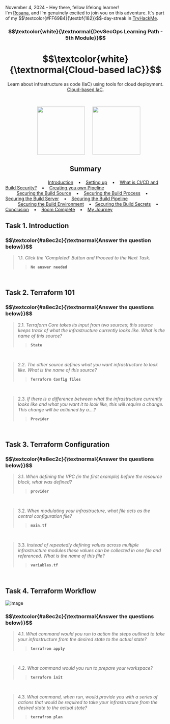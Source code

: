 <p align="left">November 4, 2024 - Hey there, fellow lifelong learner!<br>
I´m <a href="https://www.linkedin.com/in/rosanafssantos/">Rosana</a>, and I’m genuinely excited to join you on this adventure. It´s part of my $$\textcolor{#FF69B4}{\textbf{182}}$$-day-streak in  <a href="https://tryhackme.com/r/p/Rosana">TryHackMe</a>.</p>

<h3 align="center"> $$\textcolor{white}{\textnormal{DevSecOps Learning Path - 5th Module}}$$ </h3>
<h1 align="center"> $$\textcolor{white}{\textnormal{Cloud-based IaC}}$$ </h1>
<p align="center">Learn about infrastructure as code (IaC) using tools for cloud deployment. <a href="https://tryhackme.com/r/room/cloudbasediac">Cloud-based IaC</a>.</p><br>
<p align="center">
  <img height="150px" hspace="20" src="https://github.com/user-attachments/assets/9aa1cd98-7f0b-4d1c-948a-c42a36555659">
  <img height="150px" src="https://github.com/user-attachments/assets/5bbdfcf3-c61c-41da-9a8e-431a2826c022">
</p>

<h2><p align="center">Summary<a id='0'></a></h2>

&nbsp;&nbsp;&nbsp;&nbsp;&nbsp;&nbsp;&nbsp;&nbsp;&nbsp;&nbsp;&nbsp;&nbsp;&nbsp;&nbsp;&nbsp;&nbsp;&nbsp;&nbsp;&nbsp;&nbsp;&nbsp;&nbsp;&nbsp;&nbsp;&nbsp;&nbsp;&nbsp;&nbsp;&nbsp;&nbsp;&nbsp;&nbsp;&nbsp; [Introduction](#1) &nbsp;&nbsp;&nbsp;▪️&nbsp;&nbsp;&nbsp; [Setting up](#2) &nbsp;&nbsp;&nbsp;▪️&nbsp;&nbsp;&nbsp; [What is CI/CD and Build Security?](#3)  &nbsp;&nbsp;&nbsp;▪️&nbsp;&nbsp;&nbsp; [Creating you own Pipeline](#4)&nbsp;&nbsp;&nbsp;&nbsp;&nbsp;&nbsp;&nbsp;&nbsp;&nbsp;&nbsp;&nbsp;&nbsp;&nbsp;&nbsp;&nbsp;&nbsp;&nbsp;<br>
&nbsp;&nbsp;&nbsp;&nbsp;&nbsp;&nbsp;&nbsp;&nbsp; [Securing the Build Source](#5) &nbsp;&nbsp;&nbsp;▪️&nbsp;&nbsp;&nbsp; [Securing the Build Process](#6) &nbsp;&nbsp;&nbsp;▪️&nbsp;&nbsp;&nbsp; [Securing the Build Server](#7)  &nbsp;&nbsp;&nbsp;▪️&nbsp;&nbsp;&nbsp;  [Securing the Build Pipeline](#8) <br>
&nbsp;&nbsp;&nbsp;&nbsp;&nbsp;&nbsp;&nbsp;&nbsp;&nbsp; [Securing the Build Environment](#9) &nbsp;&nbsp;&nbsp;▪️&nbsp;&nbsp;&nbsp;[Securing the Build Secrets](#10) &nbsp;&nbsp;&nbsp;▪️&nbsp;&nbsp;&nbsp; [Conclusion](#11) &nbsp;&nbsp;&nbsp;▪️&nbsp;&nbsp;&nbsp; [Room Complete](#12) &nbsp;&nbsp;&nbsp;▪️&nbsp;&nbsp;&nbsp; [My Journey](#13) &nbsp;&nbsp;&nbsp;&nbsp;&nbsp;&nbsp;&nbsp;




<h2>Task 1. Introduction<a id='1'></a></h2>

<h3 align="left"> $$\textcolor{#a8ec2c}{\textnormal{Answer the question below}}$$ </h3>

> 1.1. <em>Click the 'Completed' Button and Proceed to the Next Task.</em><br><a id='1.1'></a>
>> <code><strong>No answer needed</strong></code>
<br>

<h2>Task 2. Terraform 101<a id='2'></a></h2>

<h3 align="left"> $$\textcolor{#a8ec2c}{\textnormal{Answer the questions below}}$$ </h3>

> 2.1. <em>Terraform Core takes its input from two sources; this source keeps track of what the infrastructure currently looks like. What is the name of this source?</em><br><a id='2.1'></a>
>> <code><strong>State</strong></code>
<br>

> 2.2. <em>The other source defines what you want infrastructure to look like. What is the name of this source?</em><br><a id='2.2'></a>
>> <code><strong>Terraform Config files</strong></code>
<br>

> 2.3. <em>If there is a difference between what the infrastructure currently looks like and what you want it to look like, this will require a change. This change will be actioned by a....?</em><br><a id='2.3'></a>
>> <code><strong>Provider</strong></code>
<br>

<h2>Task 3. Terraform Configuration<a id='3'></a></h2>

<h3 align="left"> $$\textcolor{#a8ec2c}{\textnormal{Answer the questions below}}$$ </h3>

> 3.1. <em>When defining the VPC (in the first example) before the resource block, what was defined?</em><br><a id='3.1'></a>
>> <code><strong>provider</strong></code>
<br>

> 3.2. <em>When modulating your infrastructure, what file acts as the central configuration file? </em><br><a id='3.2'></a>
>> <code><strong>main.tf</strong></code>
<br>

> 3.3. <em>Instead of repeatedly defining values across multiple infrastructure modules these values can be collected in one file and referenced. What is the name of this file? </em><br><a id='3.3'></a>
>> <code><strong>variables.tf</strong></code>
<br>

<h2>Task 4. Terraform Workflow<a id='4'></a></h2>

![image](https://github.com/user-attachments/assets/6630c3e2-93d8-4354-ad50-be463f40bb6b)

<h3 align="left"> $$\textcolor{#a8ec2c}{\textnormal{Answer the questions below}}$$ </h3>

> 4.1. <em>What command would you run to action the steps outlined to take your infrastructure from the desired state to the actual state?</em><br><a id='4.1'></a>
>> <code><strong>terrafrom apply</strong></code>
<br>

> 4.2. <em>What command would you run to prepare your workspace?</em><br><a id='4.2'></a>
>> <code><strong>terraform init</strong></code>
<br>

> 4.3. <em>What command, when run, would provide you with a series of actions that would be required to take your infrastructure from the desired state to the actual state?</em><br><a id='4.3'></a>
>> <code><strong>terrafrom plan</strong></code>
<br>


